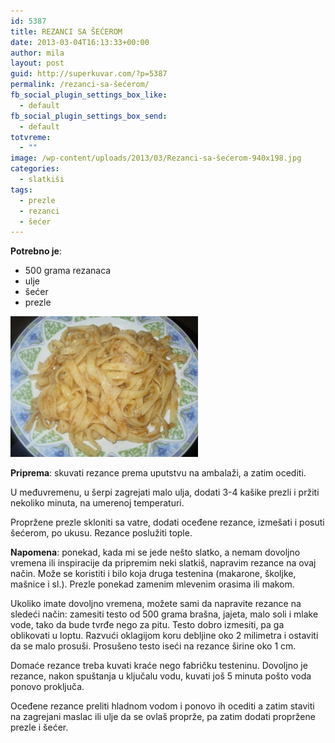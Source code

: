 ```yaml
---
id: 5387
title: REZANCI SA ŠEĆEROM
date: 2013-03-04T16:13:33+00:00
author: mila
layout: post
guid: http://superkuvar.com/?p=5387
permalink: /rezanci-sa-šećerom/
fb_social_plugin_settings_box_like:
  - default
fb_social_plugin_settings_box_send:
  - default
totvreme:
  - ""
image: /wp-content/uploads/2013/03/Rezanci-sa-šećerom-940x198.jpg
categories:
  - slatkiši
tags:
  - prezle
  - rezanci
  - šećer
---
```

**Potrebno je**:

  * 500 grama rezanaca
  * ulje
  * šećer
  * prezle

<img class="alignnone size-medium wp-image-5388" src="/wp-content/uploads/2013/03/Rezanci-sa-šećerom-1024x768.jpg" alt="Rezanci sa šećerom" width="300" height="225" /> 

**Priprema**: skuvati rezance prema uputstvu na ambalaži, a zatim ocediti.

U međuvremenu, u šerpi zagrejati malo ulja, dodati 3-4 kašike prezli i pržiti nekoliko minuta, na umerenoj temperaturi.

Propržene prezle skloniti sa vatre, dodati oceđene rezance, izmešati i posuti šećerom, po ukusu. Rezance poslužiti tople.

**Napomena**:   ponekad, kada mi se jede nešto slatko, a nemam dovoljno vremena ili inspiracije da pripremim neki slatkiš, napravim rezance na ovaj način.  Može se koristiti i bilo koja druga testenina (makarone, školjke, mašnice i sl.). Prezle ponekad zamenim mlevenim orasima ili makom.

Ukoliko imate dovoljno vremena, možete sami da napravite rezance na sledeći način: zamesiti testo od 500 grama brašna, jajeta, malo soli i mlake vode, tako da bude tvrđe nego za pitu. Testo dobro izmesiti, pa ga oblikovati u loptu. Razvući oklagijom koru debljine oko 2 milimetra i ostaviti da se malo prosuši. Prosušeno testo iseći na rezance širine oko 1 cm.

Domaće rezance treba kuvati kraće nego fabričku testeninu. Dovoljno je rezance, nakon spuštanja u ključalu vodu, kuvati još 5 minuta pošto voda ponovo proključa.

Oceđene rezance preliti hladnom vodom i ponovo ih ocediti a zatim staviti na zagrejani maslac ili ulje da se ovlaš proprže, pa zatim dodati propržene prezle i šećer.